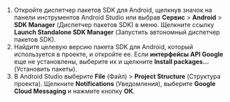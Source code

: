 1. Откройте диспетчер пакетов SDK для Android, щелкнув значок на панели инструментов Android Studio или выбрав **Сервис** > **Android** > **SDK Manager** (Диспетчер пакетов SDK) в меню. Щелкните ссылку **Launch Standalone SDK Manager** (Запустить автономный диспетчер пакетов SDK).
2. Найдите целевую версию пакета SDK для Android, который используется в проекте, и откройте ее. Если **интерфейсы API Google** еще не установлены, выберите их и щелкните **Install packages…** (Установить пакеты).
3. В Android Studio выберите **File** (Файл) > **Project Structure** (Структура проекта). Щелкните **Notifications** (Уведомления), выберите **Google Cloud Messaging** и нажмите кнопку **ОК**.

<!--
3. Open **AndroidManifest.xml** and add this tag to the *application* tag.

        <meta-data android:name="com.google.android.gms.version"
            android:value="@integer/google_play_services_version" />
-->
